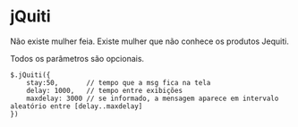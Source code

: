 # jQuiti
Não existe mulher feia. Existe mulher que não conhece os produtos Jequiti.

Todos os parâmetros são opcionais.

    $.jQuiti({
        stay:50,       // tempo que a msg fica na tela
        delay: 1000,   // tempo entre exibições
        maxdelay: 3000 // se informado, a mensagem aparece em intervalo aleatório entre [delay..maxdelay]
    })